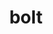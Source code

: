 ---
title: "bolt"
layout: cache
category: package
meta: {"versions": ["1.0", "1.0rc2", "1.0rc3", "2.0"], "compilers": ["gcc@10.3.0", "gcc@7.3.0", "gcc@7.3.1", "gcc@7.4.0", "gcc@7.5.0", "gcc@8.1.0", "gcc@8.3.1", "gcc@8.4.1", "gcc@9.3.0", "intel@19.1.3.304"]}
spec_files: 
 - spec-0.json
 - spec-1.json
 - spec-2.json
 - spec-3.json
 - spec-4.json
 - spec-5.json
 - spec-6.json
 - spec-7.json
 - spec-8.json
 - spec-9.json
 - spec-10.json
 - spec-11.json
 - spec-12.json
 - spec-13.json
 - spec-14.json
 - spec-15.json
 - spec-16.json
 - spec-17.json
 - spec-18.json
 - spec-19.json
 - spec-20.json
 - spec-21.json
 - spec-22.json
 - spec-23.json
 - spec-24.json
 - spec-25.json
 - spec-26.json
 - spec-27.json
 - spec-28.json
 - spec-29.json
 - spec-30.json
 - spec-31.json
 - spec-32.json
 - spec-33.json
 - spec-34.json
 - spec-35.json
 - spec-36.json
 - spec-37.json
 - spec-38.json
 - spec-39.json
 - spec-40.json
 - spec-41.json
 - spec-42.json
 - spec-43.json
 - spec-44.json
 - spec-45.json
 - spec-46.json
 - spec-47.json
 - spec-48.json
 - spec-49.json
 - spec-50.json
 - spec-51.json
 - spec-52.json
 - spec-53.json
 - spec-54.json
 - spec-55.json
 - spec-56.json
 - spec-57.json
 - spec-58.json
 - spec-59.json
 - spec-60.json
 - spec-61.json
 - spec-62.json
 - spec-63.json
 - spec-64.json
 - spec-65.json
 - spec-66.json
 - spec-67.json
 - spec-68.json
 - spec-69.json
 - spec-70.json
 - spec-71.json
 - spec-72.json
 - spec-73.json
 - spec-74.json
 - spec-75.json
 - spec-76.json
 - spec-77.json
 - spec-78.json
spec_names:
 - 'bolt@2.0%gcc@8.1.0~ipo build_type=RelWithDebInfo arch=linux-rhel7-x86_64 ^argobots@1.0%gcc@8.1.0~debug~valgrind arch=linux-rhel7-x86_64'
 - 'bolt@2.0%gcc@7.5.0~ipo build_type=RelWithDebInfo arch=linux-ubuntu18.04-ppc64le ^argobots@1.0%gcc@7.5.0~debug~valgrind arch=linux-ubuntu18.04-ppc64le'
 - 'bolt@2.0%gcc@8.3.1~ipo build_type=RelWithDebInfo arch=linux-rhel8-ppc64le ^argobots@1.0%gcc@8.3.1~debug~valgrind arch=linux-rhel8-ppc64le'
 - 'bolt@1.0%gcc@7.5.0 build_type=RelWithDebInfo arch=linux-ubuntu18.04-ppc64le ^argobots@1.0%gcc@7.5.0~debug~valgrind arch=linux-ubuntu18.04-ppc64le'
 - 'bolt@1.0rc2%gcc@7.3.0 build_type=RelWithDebInfo arch=linux-rhel8-x86_64 ^argobots@1.0rc1%gcc@7.3.0~valgrind arch=linux-rhel8-x86_64'
 - 'bolt@2.0%gcc@9.3.0~ipo build_type=RelWithDebInfo arch=linux-ubuntu20.04-x86_64 ^argobots@1.1%gcc@9.3.0~debug~valgrind arch=linux-ubuntu20.04-x86_64'
 - 'bolt@1.0rc3%gcc@7.3.0 build_type=RelWithDebInfo arch=linux-rhel8-x86_64 ^argobots@1.0rc2%gcc@7.3.0~debug~valgrind arch=linux-rhel8-x86_64'
 - 'bolt@1.0%gcc@7.5.0~ipo build_type=RelWithDebInfo arch=linux-ubuntu18.04-x86_64 ^argobots@1.0%gcc@7.5.0~debug~valgrind arch=linux-ubuntu18.04-x86_64'
 - 'bolt@1.0rc3%gcc@7.3.0 build_type=RelWithDebInfo arch=linux-centos8-x86_64 ^argobots@1.0rc2%gcc@7.3.0~debug~valgrind arch=linux-centos8-x86_64'
 - 'bolt@1.0rc3%gcc@7.3.0 build_type=RelWithDebInfo arch=linux-ubuntu18.04-x86_64 ^argobots@1.0rc2%gcc@7.3.0~debug~valgrind arch=linux-ubuntu18.04-x86_64'
 - 'bolt@1.0rc3%gcc@7.4.0 build_type=RelWithDebInfo arch=linux-ubuntu18.04-x86_64 ^argobots@1.0rc2%gcc@7.4.0~debug~valgrind arch=linux-ubuntu18.04-x86_64'
 - 'bolt@2.0%gcc@9.3.0~ipo build_type=RelWithDebInfo arch=linux-ubuntu20.04-x86_64 ^argobots@1.1%gcc@9.3.0~affinity~debug+perf~stackunwind~tool~valgrind stackguard=none arch=linux-ubuntu20.04-x86_64'
 - 'bolt@1.0%gcc@8.1.0 build_type=RelWithDebInfo arch=linux-centos7-ppc64le ^argobots@1.0%gcc@8.1.0~debug~valgrind arch=linux-centos7-ppc64le'
 - 'bolt@1.0%gcc@8.1.0 build_type=RelWithDebInfo arch=linux-centos7-x86_64 ^argobots@1.0%gcc@8.1.0~debug~valgrind arch=linux-centos7-x86_64'
 - 'bolt@1.0%gcc@8.3.1~ipo build_type=RelWithDebInfo arch=linux-rhel8-x86_64 ^argobots@1.0%gcc@8.3.1~debug~valgrind arch=linux-rhel8-x86_64'
 - 'bolt@2.0%gcc@7.5.0~ipo build_type=RelWithDebInfo arch=linux-ubuntu18.04-x86_64 ^argobots@1.1%gcc@7.5.0~debug~valgrind arch=linux-ubuntu18.04-x86_64'
 - 'bolt@2.0%gcc@8.1.0~ipo build_type=RelWithDebInfo arch=linux-rhel7-ppc64le ^argobots@1.0%gcc@8.1.0~debug~valgrind arch=linux-rhel7-ppc64le'
 - 'bolt@1.0rc2%gcc@7.3.0 build_type=RelWithDebInfo arch=linux-centos7-x86_64 ^argobots@1.0rc1%gcc@7.3.0~valgrind arch=linux-centos7-x86_64'
 - 'bolt@1.0%gcc@8.3.1 build_type=RelWithDebInfo arch=linux-rhel8-x86_64 ^argobots@1.0%gcc@8.3.1~debug~valgrind arch=linux-rhel8-x86_64'
 - 'bolt@2.0%gcc@7.3.1~ipo build_type=RelWithDebInfo arch=linux-amzn2-x86_64 ^argobots@1.0%gcc@7.3.1~debug~valgrind arch=linux-amzn2-x86_64'
 - 'bolt@1.0%gcc@7.5.0 build_type=RelWithDebInfo arch=linux-ubuntu18.04-aarch64 ^argobots@1.0%gcc@7.5.0~debug~valgrind arch=linux-ubuntu18.04-aarch64'
 - 'bolt@1.0%gcc@8.1.0 build_type=RelWithDebInfo arch=linux-rhel7-x86_64 ^argobots@1.0%gcc@8.1.0~debug~valgrind arch=linux-rhel7-x86_64'
 - 'bolt@1.0%gcc@7.3.0 build_type=RelWithDebInfo arch=linux-ubuntu18.04-ppc64le ^argobots@1.0%gcc@7.3.0~debug~valgrind arch=linux-ubuntu18.04-ppc64le'
 - 'bolt@2.0%gcc@9.3.0~ipo build_type=RelWithDebInfo arch=linux-rhel7-ppc64le ^argobots@1.1%gcc@9.3.0~affinity~debug+perf~stackunwind~tool~valgrind stackguard=none arch=linux-rhel7-ppc64le'
 - 'bolt@2.0%gcc@8.4.1~ipo build_type=RelWithDebInfo arch=linux-rhel8-ppc64le ^argobots@1.1%gcc@8.4.1~affinity~debug+perf~stackunwind~tool~valgrind stackguard=none arch=linux-rhel8-ppc64le'
 - 'bolt@1.0%gcc@7.3.0 build_type=RelWithDebInfo arch=linux-rhel7-ppc64le ^argobots@1.0%gcc@7.3.0~debug~valgrind arch=linux-rhel7-ppc64le'
 - 'bolt@1.0%gcc@7.5.0 build_type=RelWithDebInfo arch=linux-ubuntu18.04-power8le ^argobots@1.0%gcc@7.5.0~debug~valgrind arch=linux-ubuntu18.04-power8le'
 - 'bolt@2.0%gcc@9.3.0~ipo build_type=RelWithDebInfo arch=linux-ubuntu20.04-ppc64le ^argobots@1.1%gcc@9.3.0~affinity~debug+perf~stackunwind~tool~valgrind stackguard=none arch=linux-ubuntu20.04-ppc64le'
 - 'bolt@1.0rc2%gcc@7.3.0 build_type=RelWithDebInfo arch=linux-rhel7-x86_64 ^argobots@1.0rc1%gcc@7.3.0~valgrind arch=linux-rhel7-x86_64'
 - 'bolt@1.0%gcc@7.5.0 build_type=RelWithDebInfo arch=linux-ubuntu18.04-ppc64le ^argobots@1.0%gcc@7.5.0~debug~valgrind arch=linux-ubuntu18.04-ppc64le'
 - 'bolt@1.0%gcc@7.3.0 build_type=RelWithDebInfo arch=linux-centos7-x86_64 ^argobots@1.0%gcc@7.3.0~debug~valgrind arch=linux-centos7-x86_64'
 - 'bolt@1.0%gcc@8.3.1 build_type=RelWithDebInfo arch=linux-centos8-x86_64 ^argobots@1.0%gcc@8.3.1~debug~valgrind arch=linux-centos8-x86_64'
 - 'bolt@1.0rc3%gcc@7.3.0 build_type=RelWithDebInfo arch=linux-centos7-x86_64 ^argobots@1.0rc2%gcc@7.3.0~debug~valgrind arch=linux-centos7-x86_64'
 - 'bolt@2.0%gcc@9.3.0~ipo build_type=RelWithDebInfo arch=linux-rhel7-x86_64 ^argobots@1.1%gcc@9.3.0~affinity~debug+perf~stackunwind~tool~valgrind stackguard=none arch=linux-rhel7-x86_64'
 - 'bolt@2.0%gcc@9.3.0~ipo build_type=RelWithDebInfo arch=linux-ubuntu20.04-ppc64le ^argobots@1.1%gcc@9.3.0~debug~valgrind arch=linux-ubuntu20.04-ppc64le'
 - 'bolt@2.0%gcc@7.5.0~ipo build_type=RelWithDebInfo arch=linux-ubuntu18.04-x86_64 ^argobots@1.0%gcc@7.5.0~debug~valgrind arch=linux-ubuntu18.04-x86_64'
 - 'bolt@1.0%gcc@8.1.0~ipo build_type=RelWithDebInfo arch=linux-rhel7-ppc64le ^argobots@1.0%gcc@8.1.0~debug~valgrind arch=linux-rhel7-ppc64le'
 - 'bolt@2.0%gcc@8.3.1~ipo build_type=RelWithDebInfo arch=linux-rhel8-x86_64 ^argobots@1.1%gcc@8.3.1~debug~valgrind arch=linux-rhel8-x86_64'
 - 'bolt@2.0%gcc@8.1.0~ipo build_type=RelWithDebInfo arch=linux-rhel7-x86_64 ^argobots@1.1%gcc@8.1.0~debug~valgrind arch=linux-rhel7-x86_64'
 - 'bolt@2.0%intel@19.1.3.304~ipo build_type=RelWithDebInfo arch=cray-cnl7-haswell ^argobots@1.1%intel@19.1.3.304~affinity~debug+perf~stackunwind~tool~valgrind stackguard=none arch=cray-cnl7-haswell'
 - 'bolt@2.0%gcc@7.5.0~ipo build_type=RelWithDebInfo arch=linux-ubuntu18.04-ppc64le ^argobots@1.1%gcc@7.5.0~debug~valgrind arch=linux-ubuntu18.04-ppc64le'
 - 'bolt@1.0%gcc@9.3.0~ipo build_type=RelWithDebInfo arch=linux-ubuntu20.04-x86_64 ^argobots@1.0%gcc@9.3.0~debug~valgrind arch=linux-ubuntu20.04-x86_64'
 - 'bolt@1.0%gcc@8.1.0 build_type=RelWithDebInfo arch=linux-rhel7-ppc64le ^argobots@1.0%gcc@8.1.0~debug~valgrind arch=linux-rhel7-ppc64le'
 - 'bolt@1.0%gcc@8.1.0 build_type=RelWithDebInfo arch=linux-rhel7-ppc64le ^argobots@1.0%gcc@8.1.0~debug~valgrind arch=linux-rhel7-ppc64le'
 - 'bolt@2.0%gcc@7.5.0~ipo build_type=RelWithDebInfo arch=linux-ubuntu18.04-x86_64 ^argobots@1.1%gcc@7.5.0~affinity~debug+perf~stackunwind~tool~valgrind stackguard=none arch=linux-ubuntu18.04-x86_64'
 - 'bolt@2.0%gcc@8.3.1~ipo build_type=RelWithDebInfo arch=linux-rhel8-x86_64 ^argobots@1.0%gcc@8.3.1~debug~valgrind arch=linux-rhel8-x86_64'
 - 'bolt@2.0%gcc@7.5.0~ipo build_type=RelWithDebInfo arch=linux-ubuntu18.04-ppc64le ^argobots@1.1%gcc@7.5.0~affinity~debug+perf~stackunwind~tool~valgrind stackguard=none arch=linux-ubuntu18.04-ppc64le'
 - 'bolt@1.0%gcc@7.3.0 build_type=RelWithDebInfo arch=linux-rhel8-x86_64 ^argobots@1.0%gcc@7.3.0~debug~valgrind arch=linux-rhel8-x86_64'
 - 'bolt@2.0%gcc@8.3.1~ipo build_type=RelWithDebInfo arch=linux-rhel8-ppc64le ^argobots@1.1%gcc@8.3.1~debug~valgrind arch=linux-rhel8-ppc64le'
 - 'bolt@1.0%gcc@7.3.0 build_type=RelWithDebInfo arch=linux-rhel7-x86_64 ^argobots@1.0%gcc@7.3.0~debug~valgrind arch=linux-rhel7-x86_64'
 - 'bolt@1.0rc2%gcc@7.3.0 build_type=RelWithDebInfo arch=linux-centos8-x86_64 ^argobots@1.0rc1%gcc@7.3.0~valgrind arch=linux-centos8-x86_64'
 - 'bolt@1.0%gcc@9.3.0 build_type=RelWithDebInfo arch=linux-ubuntu20.04-ppc64le ^argobots@1.0%gcc@9.3.0~debug~valgrind arch=linux-ubuntu20.04-ppc64le'
 - 'bolt@1.0%gcc@7.3.0 build_type=RelWithDebInfo arch=linux-centos8-x86_64 ^argobots@1.0%gcc@7.3.0~debug~valgrind arch=linux-centos8-x86_64'
 - 'bolt@1.0%gcc@8.1.0 build_type=RelWithDebInfo arch=linux-rhel7-power8le ^argobots@1.0%gcc@8.1.0~debug~valgrind arch=linux-rhel7-power8le'
 - 'bolt@1.0%gcc@7.3.0 build_type=RelWithDebInfo arch=linux-ubuntu18.04-x86_64 ^argobots@1.0%gcc@7.3.0~debug~valgrind arch=linux-ubuntu18.04-x86_64'
 - 'bolt@1.0%gcc@8.1.0~ipo build_type=RelWithDebInfo arch=linux-rhel7-x86_64 ^argobots@1.0%gcc@8.1.0~debug~valgrind arch=linux-rhel7-x86_64'
 - 'bolt@1.0%gcc@8.3.1 build_type=RelWithDebInfo arch=linux-rhel8-ppc64le ^argobots@1.0%gcc@8.3.1~debug~valgrind arch=linux-rhel8-ppc64le'
 - 'bolt@2.0%gcc@9.3.0~ipo build_type=RelWithDebInfo arch=linux-ubuntu20.04-ppc64le ^argobots@1.0%gcc@9.3.0~debug~valgrind arch=linux-ubuntu20.04-ppc64le'
 - 'bolt@2.0%gcc@8.1.0~ipo build_type=RelWithDebInfo arch=linux-rhel7-x86_64 ^argobots@1.1%gcc@8.1.0~affinity~debug+perf~stackunwind~tool~valgrind stackguard=none arch=linux-rhel7-x86_64'
 - 'bolt@1.0rc2%gcc@7.3.0 build_type=RelWithDebInfo arch=linux-ubuntu18.04-x86_64 ^argobots@1.0rc1%gcc@7.3.0~valgrind arch=linux-ubuntu18.04-x86_64'
 - 'bolt@2.0%gcc@9.3.0~ipo build_type=RelWithDebInfo arch=linux-ubuntu20.04-x86_64 ^argobots@1.0%gcc@9.3.0~debug~valgrind arch=linux-ubuntu20.04-x86_64'
 - 'bolt@1.0%gcc@8.3.1 build_type=RelWithDebInfo arch=linux-rhel8-aarch64 ^argobots@1.0%gcc@8.3.1~debug~valgrind arch=linux-rhel8-aarch64'
 - 'bolt@1.0%gcc@8.3.1 build_type=RelWithDebInfo arch=linux-centos8-ppc64le ^argobots@1.0%gcc@8.3.1~debug~valgrind arch=linux-centos8-ppc64le'
 - 'bolt@2.0%gcc@10.3.0~ipo build_type=RelWithDebInfo arch=linux-ubuntu21.04-ppc64le ^argobots@1.1%gcc@10.3.0~affinity~debug+perf~stackunwind~tool~valgrind stackguard=none arch=linux-ubuntu21.04-ppc64le'
 - 'bolt@1.0%gcc@9.3.0~ipo build_type=RelWithDebInfo arch=linux-ubuntu20.04-ppc64le ^argobots@1.0%gcc@9.3.0~debug~valgrind arch=linux-ubuntu20.04-ppc64le'
 - 'bolt@1.0%gcc@7.5.0 build_type=RelWithDebInfo arch=linux-ubuntu18.04-x86_64 ^argobots@1.0%gcc@7.5.0~debug~valgrind arch=linux-ubuntu18.04-x86_64'
 - 'bolt@1.0%gcc@9.3.0 build_type=RelWithDebInfo arch=linux-ubuntu20.04-x86_64 ^argobots@1.0%gcc@9.3.0~debug~valgrind arch=linux-ubuntu20.04-x86_64'
 - 'bolt@1.0%gcc@7.5.0 build_type=RelWithDebInfo arch=linux-ubuntu18.04-x86_64 ^argobots@1.0%gcc@7.5.0~debug~valgrind arch=linux-ubuntu18.04-x86_64'
 - 'bolt@2.0%gcc@8.1.0~ipo build_type=RelWithDebInfo arch=linux-rhel7-ppc64le ^argobots@1.1%gcc@8.1.0~affinity~debug+perf~stackunwind~tool~valgrind stackguard=none arch=linux-rhel7-ppc64le'
 - 'bolt@2.0%gcc@8.3.1~ipo build_type=RelWithDebInfo arch=linux-rhel8-x86_64 ^argobots@1.1%gcc@8.3.1~affinity~debug+perf~stackunwind~tool~valgrind stackguard=none arch=linux-rhel8-x86_64'
 - 'bolt@1.0%gcc@8.3.1~ipo build_type=RelWithDebInfo arch=linux-rhel8-ppc64le ^argobots@1.0%gcc@8.3.1~debug~valgrind arch=linux-rhel8-ppc64le'
 - 'bolt@2.0%gcc@8.3.1~ipo build_type=RelWithDebInfo arch=linux-rhel8-ppc64le ^argobots@1.1%gcc@8.3.1~affinity~debug+perf~stackunwind~tool~valgrind stackguard=none arch=linux-rhel8-ppc64le'
 - 'bolt@1.0%gcc@8.1.0 build_type=RelWithDebInfo arch=linux-rhel7-x86_64 ^argobots@1.0%gcc@8.1.0~debug~valgrind arch=linux-rhel7-x86_64'
 - 'bolt@1.0rc3%gcc@7.3.0 build_type=RelWithDebInfo arch=linux-rhel7-x86_64 ^argobots@1.0rc2%gcc@7.3.0~debug~valgrind arch=linux-rhel7-x86_64'
 - 'bolt@2.0%gcc@8.4.1~ipo build_type=RelWithDebInfo arch=linux-rhel8-x86_64 ^argobots@1.1%gcc@8.4.1~affinity~debug+perf~stackunwind~tool~valgrind stackguard=none arch=linux-rhel8-x86_64'
 - 'bolt@2.0%gcc@9.3.0~ipo build_type=RelWithDebInfo arch=cray-cnl7-haswell ^argobots@1.1%gcc@9.3.0~affinity~debug+perf~stackunwind~tool~valgrind stackguard=none arch=cray-cnl7-haswell'
 - 'bolt@2.0%gcc@8.1.0~ipo build_type=RelWithDebInfo arch=linux-rhel7-ppc64le ^argobots@1.1%gcc@8.1.0~debug~valgrind arch=linux-rhel7-ppc64le'
 - 'bolt@2.0%gcc@10.3.0~ipo build_type=RelWithDebInfo arch=linux-ubuntu21.04-x86_64 ^argobots@1.1%gcc@10.3.0~affinity~debug+perf~stackunwind~tool~valgrind stackguard=none arch=linux-ubuntu21.04-x86_64'
 - 'bolt@1.0%gcc@7.5.0~ipo build_type=RelWithDebInfo arch=linux-ubuntu18.04-ppc64le ^argobots@1.0%gcc@7.5.0~debug~valgrind arch=linux-ubuntu18.04-ppc64le'
---